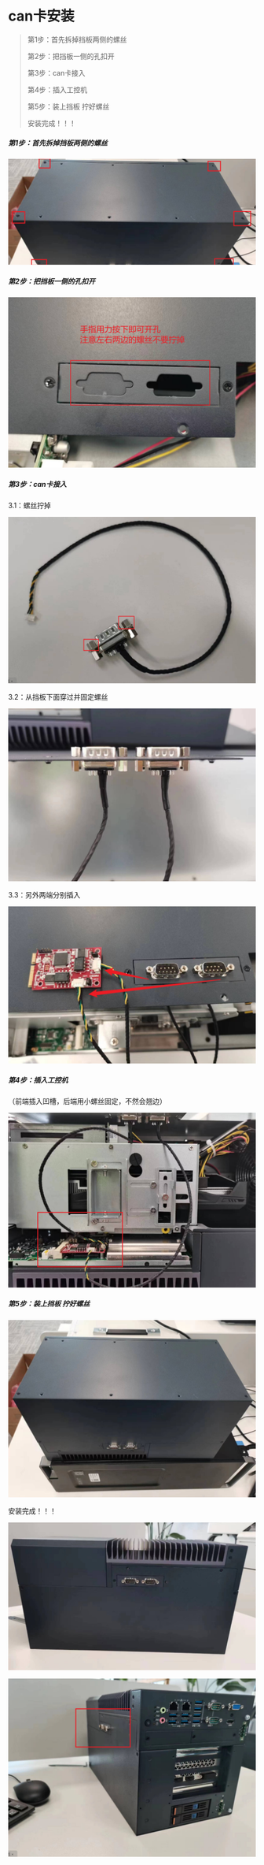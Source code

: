 # can卡安装

> 第1步：首先拆掉挡板两侧的螺丝
>
> 第2步：把挡板一侧的孔扣开
>
> 第3步：can卡接入
>
> 第4步：插入工控机
>
> 第5步：装上挡板 拧好螺丝
>
> 安装完成！！！

##### 第1步：首先拆掉挡板两侧的螺丝

![image-20230509164421097](assets/can_b202_img/image-20230509164421097.png)

##### 第2步：把挡板一侧的孔扣开

![image-20230510110626499](assets/can_b202_img/image-20230510110626499.png)

##### 第3步：can卡接入

3.1：螺丝拧掉

![image-20230509164454774](assets/can_b202_img/image-20230509164454774.png)

3.2：从挡板下面穿过并固定螺丝

![image-20230509164508060](assets/can_b202_img/image-20230509164508060.png)

3.3：另外两端分别插入

![image-20230509164519528](assets/can_b202_img/image-20230509164519528.png)

##### 第4步：插入工控机

（前端插入凹槽，后端用小螺丝固定，不然会翘边）

![image-20230509164541902](assets/can_b202_img/image-20230509164541902.png)

##### 第5步：装上挡板 拧好螺丝

![image-20230509164554781](assets/can_b202_img/image-20230509164554781.png)

安装完成！！！

![image-20230509164606183](assets/can_b202_img/image-20230509164606183.png)

![image-20230509164623075](assets/can_b202_img/image-20230509164623075.png)